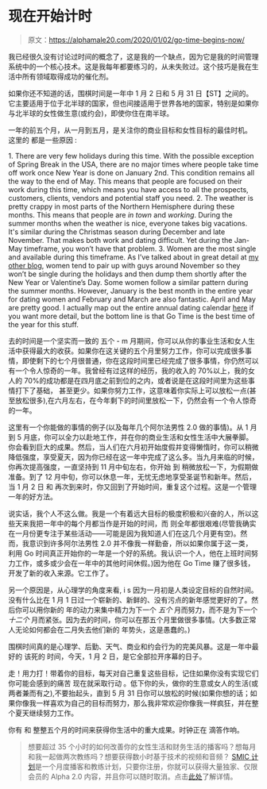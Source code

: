 # 现在开始计时

> 原文：<https://alphamale20.com/2020/01/02/go-time-begins-now/>

我已经很久没有讨论过时间的概念了，这是我的一个缺点，因为它是我的时间管理系统中的一个核心技术。这是我每年都要练习的，从未失败过。这个技巧是我在生活中所有领域取得成功的催化剂。

如果你还不知道的话，围棋时间是一年中 1 月 2 日和 5 月 31 日【ST】之间的。它主要适用于位于北半球的国家，但也间接适用于世界各地的国家，特别是如果你与北半球的女性做生意(或约会)，即使你住在南半球。

一年的前五个月，从一月到五月，是关注你的商业目标和女性目标的最佳时机。 这里的 都是一些原因 :

1\. There are very few holidays during this time. With the possible exception of Spring Break in the USA, there are no major times where people take time off work once New Year is done on January 2nd. This condition remains all the way to the end of May. This means that people are focused on their work during this time, which means you have access to all the prospects, customers, clients, vendors and potential staff you need. 2\. The weather is pretty crappy in most parts of the Northern Hemisphere during these months. This means that people are *in town* and *working*. During the summer months when the weather is nice, everyone takes big vacations. It's similar during the Christmas season during December and late November. That makes both work and dating difficult. Yet during the Jan-May timeframe, you won’t have that problem. 3\. Women are the most single and available during this timeframe. As I’ve talked about in great detail at [my other blog](http://www.blackdragonblog.com), women tend to pair up with guys around November so they won’t be single during the holidays and then dump them shortly after the New Year or Valentine’s Day. Some women follow a similar pattern during the summer months. However, January is the best month in the entire year for dating women and February and March are also fantastic. April and May are pretty good. I actually map out the entire annual dating calendar [here](https://blackdragonblog.com/2017/10/16/12-months-relate-dating-relationships/) if you want more detail, but the bottom line is that Go Time is the best time of the year for this stuff.

去的时间是一个坚实而一致的 五个 - m 月期间，你可以从你的事业生活和女人生活中获得最大的收获。如果你在这关键的五个月里努力工作，你可以完成很多事情，即使剩下的七个月很普通，你在这段时间里已经完成了很多事情，你仍然可以有一个令人惊奇的一年。我曾经有过这样的经历，我的收入的 70%以上，我的女人的 70%的成功都是在四月底之前到位的之内，或者说是在这段时间里为这些事情打下了基础， 甚至更少。如果你努力工作，这意味着你实际上可以放松一点(甚至放松很多),在六月左右，在今年剩下的时间里放松一下，仍然会有一个令人惊奇的一年。

这里有一个你能做的事情的例子(以及每年几个阿尔法男性 2.0 做的事情)。从 1 月到 5 月底，你可以全力以赴地工作，并在你的商业生活和女性生活中大展拳脚。你会看到巨大的成果。然后，当人们在六月初开始度假并变得懒惰时，你可以稍微降低强度，享受夏天，因为你已经在这一年中完成了这么多。当九月来临的时候，你再次提高强度，一直坚持到 11 月中旬左右，你开始 到 稍微放松一下，为假期做准备。到了 12 月中旬，你可以休息一年，无忧无虑地享受圣诞节和新年。然后，当 1 月 2 日 和 再次到来时，你又回到了开始时间，重复这个过程。这是一个管理一年的好方法。

说实话，我个人不这么做。我是一个有着远大目标的极度积极和兴奋的人，所以这些天来我把一年中的每个月都当作是开始的时间，而 则全年都很艰难(尽管我确实在一月份更专注于某些活动——可能是因为我知道人们在这几个月更有空)。然而，我意识到许多阿尔法男性 2.0 并不像我一样勤奋，所以如果你属于这一类，利用 Go 时间真正开始你的一年是一个好的系统。我认识一个人，他在上班时间努力工作，或多或少会在一年中的其他时间休假。)因为他在 Go Time 赚了很多钱，开发了新的收入来源。它工作了。

另一个原因是，从心理学的角度来看, i s 因为一月初是人类设定目标的自然时间。没有什么比在 1 月 1 日过一个崭新的、新鲜的、没有污点的新年感觉更好的了。然后你可以用你新的 年的动力来集中精力为下一个 *五个* 月而努力，而不是为下一个 *十二个* 月而紧张。因为去的时间，你可以在那五个月里做很多事情。(大多数正常人无论如何都会在二月失去他们新的 年势头，这是愚蠢的。)

围棋时间真的是心理学、后勤、天气、商业和约会行为的完美风暴。这是一年中最好的 该死的 时间，今天，1 月 2 日，是它全部拉开序幕的日子。

走！用力打！带着你的目标，每天对自己重复这些目标，记住如果你没有实现它们你可能会感到的痛苦 现在就采取行动 。低下你的头，做你的生意或女人的生活(或两者兼而有之),不要抬起头，直到 5 月 31 日你可以放松的时候(如果你想的话；如果你像我一样喜欢为自己的目标而努力，那么我非常欢迎你像我一样疯狂，并在整个夏天继续努力工作。

你有 和 整整五个月的时间来获得你生活中的重大成果。时钟正在 滴答作响。

> 想要超过 35 个小时的如何改善你的女性生活和财务生活的播客吗？想每月和我一起做两次教练吗？想要获得数小时基于技术的视频和音频？ [SMIC 计划](https://alphamale20.kartra.com/page/vIL17)是一个月度播客和教练计划，只要你注册，你就可以获得大量独家、仅限会员的 Alpha 2.0 内容，并且你可以随时取消。点击[此处](https://alphamale20.kartra.com/page/vIL17)了解详情。